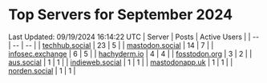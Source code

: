 # Top Servers for September 2024
Last Updated: 09/19/2024 16:14:22 UTC
| Server | Posts | Active Users |
| -- | -- | -- |
| [techhub.social](https://techhub.social/tags/PowerShell) | 23 | 5 |
| [mastodon.social](https://mastodon.social/tags/PowerShell) | 14 | 7 |
| [infosec.exchange](https://infosec.exchange/tags/PowerShell) | 6 | 5 |
| [hachyderm.io](https://hachyderm.io/tags/PowerShell) | 4 | 4 |
| [fosstodon.org](https://fosstodon.org/tags/PowerShell) | 3 | 2 |
| [aus.social](https://aus.social/tags/PowerShell) | 1 | 1 |
| [indieweb.social](https://indieweb.social/tags/PowerShell) | 1 | 1 |
| [mastodonapp.uk](https://mastodonapp.uk/tags/PowerShell) | 1 | 1 |
| [norden.social](https://norden.social/tags/PowerShell) | 1 | 1 |

